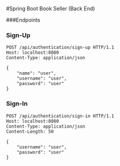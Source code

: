 #Spring Boot Book Seller (Back End)

###Endpoints

### Sign-Up
```
POST /api/authentication/sign-up HTTP/1.1
Host: localhost:8080
Content-Type: application/json

{
    "name": "user",
    "username": "user",
    "password": "user"
}
```

### Sign-In

```
POST /api/authentication/sign-in HTTP/1.1
Host: localhost:8080
Content-Type: application/json
Content-Length: 50

{
    "username": "user",
    "password": "user"
}
```